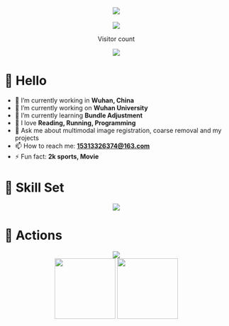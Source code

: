<!-- 敲代码的图片 -->
<div align="center" ><img order-radius="100px" src="https://cdn.jsdelivr.net/gh/sun0225SUN/photos/images/202108300019556.gif"/></div>
<br>

<!-- 贪吃蛇代码贡献图 -->
<div align="center"><img src="https://cdn.jsdelivr.net/gh/AndrewAndHelen/AndrewAndHelen/assets/github-contribution-grid-snake.svg" /></div>

<!-- 统计访问人数 -->
<p align="center">Visitor count</p>
<div align="center"><img src="https://profile-counter.glitch.me/AndrewAndHelen/count.svg" /></div>

# 🙋 Hello
- 👯 I’m currently working in **Wuhan, China**
- 🔭 I’m currently working on **Wuhan University**
- 🌱 I’m currently learning **Bundle Adjustment**
- 🤔 I love **Reading, Running, Programming**
- 💬 Ask me about multimodal image registration, coarse removal and my projects
- 📫 How to reach me: **15313326374@163.com**
- ⚡ Fun fact: **2k sports, Movie**

# 🧰 Skill Set
<div align="center">
  <img src="https://skillicons.dev/icons?perline=15&i=github,gitlab,git,twitter,stackoverflow,vscode,vim,python,java,c,cpp,golang,mysql,postgres,md,regex,linux,docker,nginx,qt"/></a>
</div>

# 🚀 Actions
<div align="center"> <img src="https://metrics.lecoq.io/AndrewAndHelen?template=classic&isocalendar=1&base=header%2C%20activity%2C%20community%2C%20repositories%2C%20metadata&base.indepth=false&base.hireable=false&base.skip=false&isocalendar=false&isocalendar.duration=half-year&config.timezone=Asia%2FShanghai"> </div>

<!-- GitHub数据统计 -->
<div align="center">
  <img height="137px" src="https://github-readme-stats.vercel.app/api?username=AndrewAndHelen&hide_title=true&hide_border=true&show_icons=trueline_height=21&text_color=000&icon_color=000&bg_color=0,ea6161,ffc64d,fffc4d,52fa5a&theme=graywhite" />
  <img height="137px" src="https://github-readme-stats.vercel.app/api/top-langs/?username=AndrewAndHelen&hide_title=true&hide_border=true&layout=compact&langs_count=6&text_color=000&icon_color=fff&bg_color=0,52fa5a,4dfcff,c64dff&theme=graywhite" />
</div>
<br>
